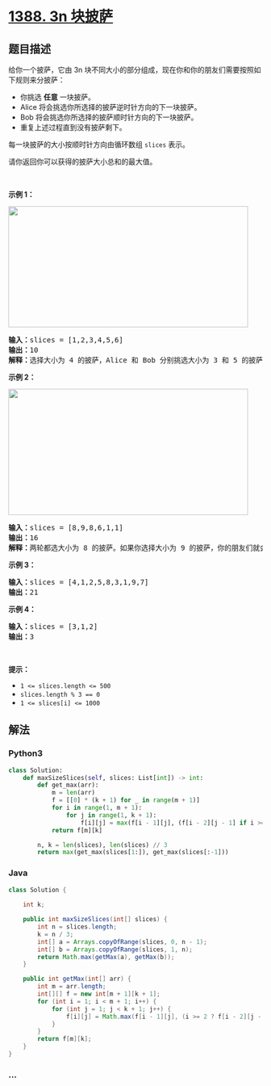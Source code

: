 # [1388. 3n 块披萨](https://leetcode-cn.com/problems/pizza-with-3n-slices)



## 题目描述

<!-- 这里写题目描述 -->

<p>给你一个披萨，它由 3n 块不同大小的部分组成，现在你和你的朋友们需要按照如下规则来分披萨：</p>

<ul>
	<li>你挑选 <strong>任意</strong>&nbsp;一块披萨。</li>
	<li>Alice 将会挑选你所选择的披萨逆时针方向的下一块披萨。</li>
	<li>Bob 将会挑选你所选择的披萨顺时针方向的下一块披萨。</li>
	<li>重复上述过程直到没有披萨剩下。</li>
</ul>

<p>每一块披萨的大小按顺时针方向由循环数组 <code>slices</code>&nbsp;表示。</p>

<p>请你返回你可以获得的披萨大小总和的最大值。</p>

<p>&nbsp;</p>

<p><strong>示例 1：</strong></p>

<p><img alt="" src="https://assets.leetcode-cn.com/aliyun-lc-upload/uploads/2020/03/21/sample_3_1723.png" style="height: 240px; width: 475px;"></p>

<pre><strong>输入：</strong>slices = [1,2,3,4,5,6]
<strong>输出：</strong>10
<strong>解释：</strong>选择大小为 4 的披萨，Alice 和 Bob 分别挑选大小为 3 和 5 的披萨。然后你选择大小为 6 的披萨，Alice 和 Bob 分别挑选大小为 2 和 1 的披萨。你获得的披萨总大小为 4 + 6 = 10 。
</pre>

<p><strong>示例 2：</strong></p>

<p><strong><img alt="" src="https://assets.leetcode-cn.com/aliyun-lc-upload/uploads/2020/03/21/sample_4_1723.png" style="height: 250px; width: 475px;"></strong></p>

<pre><strong>输入：</strong>slices = [8,9,8,6,1,1]
<strong>输出：</strong>16
<strong>解释：</strong>两轮都选大小为 8 的披萨。如果你选择大小为 9 的披萨，你的朋友们就会选择大小为 8 的披萨，这种情况下你的总和不是最大的。
</pre>

<p><strong>示例 3：</strong></p>

<pre><strong>输入：</strong>slices = [4,1,2,5,8,3,1,9,7]
<strong>输出：</strong>21
</pre>

<p><strong>示例 4：</strong></p>

<pre><strong>输入：</strong>slices = [3,1,2]
<strong>输出：</strong>3
</pre>

<p>&nbsp;</p>

<p><strong>提示：</strong></p>

<ul>
	<li><code>1 &lt;= slices.length &lt;= 500</code></li>
	<li><code>slices.length % 3 == 0</code></li>
	<li><code>1 &lt;= slices[i] &lt;= 1000</code></li>
</ul>


## 解法

<!-- 这里可写通用的实现逻辑 -->

<!-- tabs:start -->

### **Python3**

<!-- 这里可写当前语言的特殊实现逻辑 -->

```python
class Solution:
    def maxSizeSlices(self, slices: List[int]) -> int:
        def get_max(arr):
            m = len(arr)
            f = [[0] * (k + 1) for _ in range(m + 1)]
            for i in range(1, m + 1):
                for j in range(1, k + 1):
                    f[i][j] = max(f[i - 1][j], (f[i - 2][j - 1] if i >= 2 else 0) + arr[i - 1])
            return f[m][k]

        n, k = len(slices), len(slices) // 3
        return max(get_max(slices[1:]), get_max(slices[:-1]))
```

### **Java**

<!-- 这里可写当前语言的特殊实现逻辑 -->

```java
class Solution {
    
    int k;

    public int maxSizeSlices(int[] slices) {
        int n = slices.length;
        k = n / 3;
        int[] a = Arrays.copyOfRange(slices, 0, n - 1);
        int[] b = Arrays.copyOfRange(slices, 1, n);
        return Math.max(getMax(a), getMax(b));
    }

    public int getMax(int[] arr) {
        int m = arr.length;
        int[][] f = new int[m + 1][k + 1];
        for (int i = 1; i < m + 1; i++) {
            for (int j = 1; j < k + 1; j++) {
                f[i][j] = Math.max(f[i - 1][j], (i >= 2 ? f[i - 2][j - 1] : 0) + arr[i - 1]);
            }
        }
        return f[m][k];
    }
}
```

### **...**

```

```

<!-- tabs:end -->
